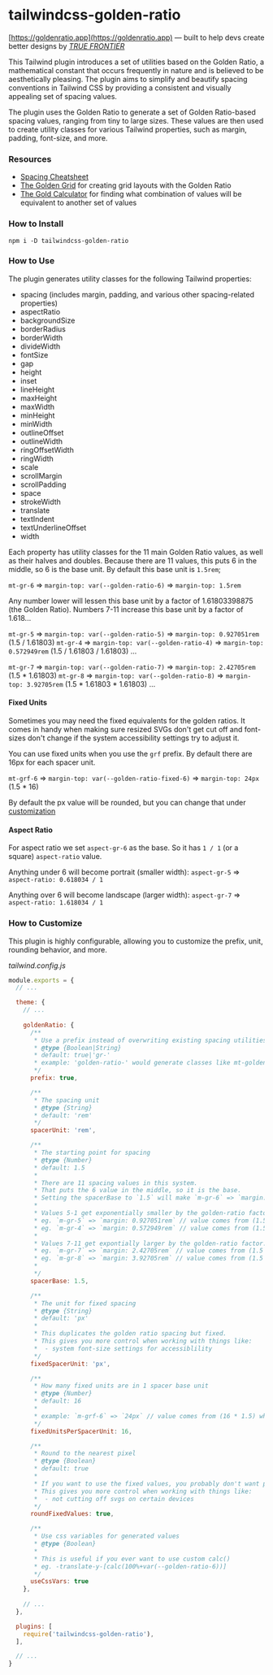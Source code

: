 # tailwindcss-golden-ratio

[https://goldenratio.app](https://goldenratio.app) — built to help devs create better designs by _*[TRUE FRONTIER](https://truefrontierapps.com)*_

This Tailwind plugin introduces a set of utilities based on the Golden Ratio, a mathematical constant that occurs frequently in nature and is believed to be aesthetically pleasing. The plugin aims to simplify and beautify spacing conventions in Tailwind CSS by providing a consistent and visually appealing set of spacing values.

The plugin uses the Golden Ratio to generate a set of Golden Ratio-based spacing values, ranging from tiny to large sizes. These values are then used to create utility classes for various Tailwind properties, such as margin, padding, font-size, and more.

### Resources

- [Spacing Cheatsheet](https://goldenratio.app/#/spacing) 
- [The Golden Grid](https://goldenratio.app/#/grid) for creating grid layouts with the Golden Ratio
- [The Gold Calculator](https://goldenratio.app/#/calculator) for finding what combination of values will be equivalent to another set of values

### How to Install

```
npm i -D tailwindcss-golden-ratio
```

### How to Use

The plugin generates utility classes for the following Tailwind properties:

- spacing (includes margin, padding, and various other spacing-related properties)
- aspectRatio
- backgroundSize
- borderRadius
- borderWidth
- divideWidth
- fontSize
- gap
- height
- inset
- lineHeight
- maxHeight
- maxWidth
- minHeight
- minWidth
- outlineOffset
- outlineWidth
- ringOffsetWidth
- ringWidth
- scale
- scrollMargin
- scrollPadding
- space
- strokeWidth
- translate
- textIndent
- textUnderlineOffset
- width

Each property has utility classes for the 11 main Golden Ratio values, as well as their halves and doubles. Because there are 11 values, this puts 6 in the middle, so 6 is the base unit. By default this base unit is `1.5rem`;


`mt-gr-6` => `margin-top: var(--golden-ratio-6)` => `margin-top: 1.5rem`


Any number lower will lessen this base unit by a factor of 1.61803398875 (the Golden Ratio). Numbers 7-11 increase this base unit by a factor of 1.618...

`mt-gr-5` => `margin-top: var(--golden-ratio-5)` => `margin-top: 0.927051rem` (1.5 / 1.61803)
`mt-gr-4` => `margin-top: var(--golden-ratio-4)` => `margin-top: 0.572949rem` (1.5 / 1.61803 / 1.61803)
...

`mt-gr-7` => `margin-top: var(--golden-ratio-7)` => `margin-top: 2.42705rem` (1.5 * 1.61803)
`mt-gr-8` => `margin-top: var(--golden-ratio-8)` => `margin-top: 3.92705rem` (1.5 * 1.61803 * 1.61803)
...


#### Fixed Units
Sometimes you may need the fixed equivalents for the golden ratios. It comes in handy when making sure resized SVGs don't get cut off and font-sizes don't change if the system accessibility settings try to adjust it.

You can use fixed units when you use the `grf` prefix. By default there are 16px for each spacer unit. 

`mt-grf-6` => `margin-top: var(--golden-ratio-fixed-6)` => `margin-top: 24px` (1.5 * 16)

By default the px value will be rounded, but you can change that under [customization](#how-to-customize)


#### Aspect Ratio
For aspect ratio we set `aspect-gr-6` as the base. So it has `1 / 1` (or a square) `aspect-ratio` value. 

Anything under 6 will become portrait (smaller width):
`aspect-gr-5` => `aspect-ratio: 0.618034 / 1` 

Anything over 6 will become landscape (larger width):
`aspect-gr-7` => `aspect-ratio: 1.618034 / 1` 


### How to Customize

This plugin is highly configurable, allowing you to customize the prefix, unit, rounding behavior, and more.

*tailwind.config.js*
```js
module.exports = {
  // ...

  theme: {
    // ...
    
    goldenRatio: {
      /**
       * Use a prefix instead of overwriting existing spacing utilities
       * @type {Boolean|String}
       * default: true|'gr-'
       * example: 'golden-ratio-' would generate classes like mt-golden-ratio-2);
       */
      prefix: true,

      /**
       * The spacing unit
       * @type {String}
       * default: 'rem'
       */
      spacerUnit: 'rem',

      /**
       * The starting point for spacing
       * @type {Number}
       * default: 1.5
       * 
       * There are 11 spacing values in this system.
       * That puts the 6 value in the middle, so it is the base.
       * Setting the spacerBase to `1.5` will make `m-gr-6` => `margin: 1.5rem`
       * 
       * Values 5-1 get exponentially smaller by the golden-ratio factor. 
       * eg. `m-gr-5` => `margin: 0.927051rem` // value comes from (1.5 / 1.61803)
       * eg. `m-gr-4` => `margin: 0.572949rem` // value comes from (1.5 / 1.61803 / 1.61803)
       * 
       * Values 7-11 get expontially larger by the golden-ratio factor. 
       * eg. `m-gr-7` => `margin: 2.42705rem` // value comes from (1.5 * 1.61803)
       * eg. `m-gr-8` => `margin: 3.92705rem` // value comes from (1.5 * 1.61803 * 1.61803)
       * 
       */
      spacerBase: 1.5,

      /**
       * The unit for fixed spacing
       * @type {String}
       * default: 'px'
       * 
       * This duplicates the golden ratio spacing but fixed.
       * This gives you more control when working with things like:
       *  - system font-size settings for accessiblility
       */
      fixedSpacerUnit: 'px',

      /**
       * How many fixed units are in 1 spacer base unit
       * @type {Number}
       * default: 16
       * 
       * example: `m-grf-6` => `24px` // value comes from (16 * 1.5) where 1.5 is the spacer unit
       */
      fixedUnitsPerSpacerUnit: 16,

      /**
       * Round to the nearest pixel
       * @type {Boolean}
       * default: true
       * 
       * If you want to use the fixed values, you probably don't want partial pixels. 
       * This gives you more control when working with things like:
       *  - not cutting off svgs on certain devices
       */
      roundFixedValues: true,

      /**
       * Use css variables for generated values
       * @type {Boolean}
       * 
       * This is useful if you ever want to use custom calc()
       * eg. -translate-y-[calc(100%+var(--golden-ratio-6))]
       */
      useCssVars: true
    },
    
    // ...
  },

  plugins: [
    require('tailwindcss-golden-ratio'), 
  ],

  // ...
}
```
